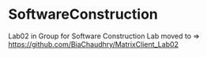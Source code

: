 # SoftwareConstruction
Lab02 in Group for Software Construction Lab moved to => https://github.com/BiaChaudhry/MatrixClient_Lab02
